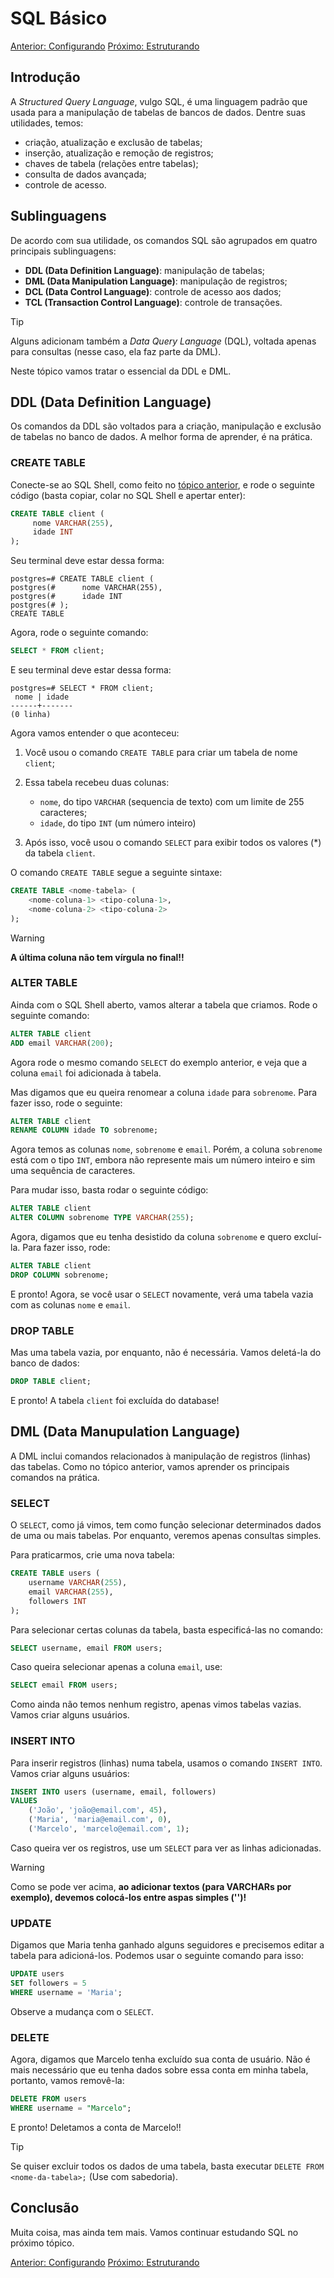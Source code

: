 # SQL Básico

[Anterior: Configurando](Configurando.md)
[Próximo: Estruturando](Estruturando.md)

## Introdução

A *Structured Query Language*, vulgo SQL, é uma linguagem padrão que usada para a manipulação de tabelas de bancos de dados. Dentre suas utilidades, temos:

- criação, atualização e exclusão de tabelas;
- inserção, atualização e remoção de registros;
- chaves de tabela (relações entre tabelas);
- consulta de dados avançada;
- controle de acesso.

## Sublinguagens

De acordo com sua utilidade, os comandos SQL são agrupados em quatro principais sublinguagens:

- **DDL (Data Definition Language)**: manipulação de tabelas;
- **DML (Data Manipulation Language)**: manipulação de registros;
- **DCL (Data Control Language)**: controle de acesso aos dados;
- **TCL (Transaction Control Language)**: controle de transações.

> [!TIP]
> Alguns adicionam também a *Data Query Language* (DQL), voltada apenas para consultas (nesse caso, ela faz parte da DML).

Neste tópico vamos tratar o essencial da DDL e DML.

## DDL (Data Definition Language)

Os comandos da DDL são voltados para a criação, manipulação e exclusão de tabelas no banco de dados. A melhor forma de aprender, é na prática.

### CREATE TABLE

Conecte-se ao SQL Shell, como feito no [tópico anterior](Configurando.md#sqlshell), e rode o seguinte código (basta copiar, colar no SQL Shell e apertar enter):

```sql
CREATE TABLE client (
     nome VARCHAR(255),
     idade INT
);
```

Seu terminal deve estar dessa forma:

```
postgres=# CREATE TABLE client (
postgres(#      nome VARCHAR(255),
postgres(#      idade INT
postgres(# );
CREATE TABLE
```

Agora, rode o seguinte comando:

```sql
SELECT * FROM client;
```

E seu terminal deve estar dessa forma:

```
postgres=# SELECT * FROM client;
 nome | idade
------+-------
(0 linha)
```

Agora vamos entender o que aconteceu:

1. Você usou o comando `CREATE TABLE` para criar um tabela de nome `client`;

2. Essa tabela recebeu duas colunas: 

    - `nome`, do tipo `VARCHAR` (sequencia de texto) com um limite de 255 caracteres;
    - `idade`, do tipo `INT` (um número inteiro)

3. Após isso, você usou o comando `SELECT` para exibir todos os valores (*) da tabela `client`.

O comando `CREATE TABLE` segue a seguinte sintaxe:

```sql
CREATE TABLE <nome-tabela> (
    <nome-coluna-1> <tipo-coluna-1>,
    <nome-coluna-2> <tipo-coluna-2>
);
```

> [!WARNING] 
> **A última coluna não tem vírgula no final!!**

### ALTER TABLE

Ainda com o SQL Shell aberto, vamos alterar a tabela que criamos. Rode o seguinte comando:

```sql
ALTER TABLE client
ADD email VARCHAR(200);
```

Agora rode o mesmo comando `SELECT` do exemplo anterior, e veja que a coluna `email` foi adicionada à tabela.

Mas digamos que eu queira renomear a coluna `idade` para `sobrenome`. Para fazer isso, rode o seguinte:

```sql
ALTER TABLE client
RENAME COLUMN idade TO sobrenome;
```

Agora temos as colunas `nome`, `sobrenome` e `email`. Porém, a coluna `sobrenome` está com o tipo `INT`, embora não represente mais um número inteiro e sim uma sequência de caracteres. 

Para mudar isso, basta rodar o seguinte código:

```sql
ALTER TABLE client
ALTER COLUMN sobrenome TYPE VARCHAR(255);
```

Agora, digamos que eu tenha desistido da coluna `sobrenome` e quero excluí-la. Para fazer isso, rode:

```sql
ALTER TABLE client
DROP COLUMN sobrenome;
```

E pronto! Agora, se você usar o `SELECT` novamente, verá uma tabela vazia com as colunas `nome` e `email`.

### DROP TABLE

Mas uma tabela vazia, por enquanto, não é necessária. Vamos deletá-la do banco de dados:

```sql
DROP TABLE client;
```

E pronto! A tabela `client` foi excluída do database!

## DML (Data Manupulation Language)

A DML inclui comandos relacionados à manipulação de registros (linhas) das tabelas. Como no tópico anterior, vamos aprender os principais comandos na prática.

### SELECT

O `SELECT`, como já vimos, tem como função selecionar determinados dados de uma ou mais tabelas. Por enquanto, veremos apenas consultas simples. 

Para praticarmos, crie uma nova tabela:

```sql
CREATE TABLE users (
    username VARCHAR(255),
    email VARCHAR(255),
    followers INT
);
```

Para selecionar certas colunas da tabela, basta especificá-las no comando:

```sql
SELECT username, email FROM users;
```

Caso queira selecionar apenas a coluna `email`, use:

```sql
SELECT email FROM users;
```

Como ainda não temos nenhum registro, apenas vimos tabelas vazias. Vamos criar alguns usuários.

### INSERT INTO

Para inserir registros (linhas) numa tabela, usamos o comando `INSERT INTO`. Vamos criar alguns usuários:

```sql
INSERT INTO users (username, email, followers) 
VALUES 
    ('João', 'joão@email.com', 45),
    ('Maria', 'maria@email.com', 0),
    ('Marcelo', 'marcelo@email.com', 1);
```

Caso queira ver os registros, use um `SELECT` para ver as linhas adicionadas.

> [!WARNING]
> Como se pode ver acima, **ao adicionar textos (para VARCHARs por exemplo), devemos colocá-los entre aspas simples ('')!**

### UPDATE

Digamos que Maria tenha ganhado alguns seguidores e precisemos editar a tabela para adicioná-los. Podemos usar o seguinte comando para isso:

```sql
UPDATE users
SET followers = 5
WHERE username = 'Maria';
```
Observe a mudança com o `SELECT`.

### DELETE

Agora, digamos que Marcelo tenha excluído sua conta de usuário. Não é mais necessário que eu tenha dados sobre essa conta em minha tabela, portanto, vamos removê-la:

```sql
DELETE FROM users
WHERE username = "Marcelo";
```

E pronto! Deletamos a conta de Marcelo!!

> [!TIP]
> Se quiser excluir todos os dados de uma tabela, basta executar `DELETE FROM <nome-da-tabela>;` (Use com sabedoria).

## Conclusão

Muita coisa, mas ainda tem mais. Vamos continuar estudando SQL no próximo tópico.

[Anterior: Configurando](Configurando.md)
[Próximo: Estruturando](Estruturando.md)
